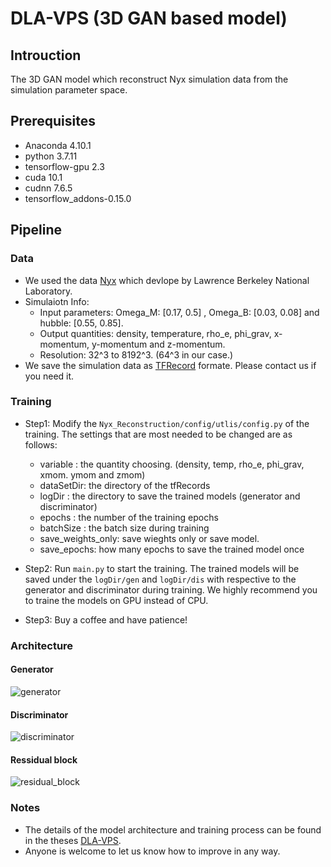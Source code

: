 # DLA-VPS (3D GAN based model)

## Introuction

The 3D GAN model which reconstruct Nyx simulation data from the simulation parameter space.

## Prerequisites
* Anaconda 4.10.1
* python 3.7.11
* tensorflow-gpu 2.3
* cuda 10.1
* cudnn 7.6.5
* tensorflow_addons-0.15.0

## Pipeline

### Data
* We used the data [Nyx](https://amrex-astro.github.io/Nyx/) which devlope by Lawrence Berkeley National Laboratory. 
* Simulaiotn Info: 
  * Input parameters: Omega_M: [0.17, 0.5] , Omega_B: [0.03, 0.08] and hubble: [0.55, 0.85].
  * Output quantities: density, temperature, rho_e, phi_grav, x-momentum, y-momentum and z-momentum. 
  * Resolution: 32^3 to 8192^3. (64^3 in our case.)
* We save the simulation data as [TFRecord](https://www.tensorflow.org/tutorials/load_data/tfrecord) formate. Please contact us if you need it. 
### Training

* Step1: Modify the `Nyx_Reconstruction/config/utlis/config.py` of the training. The settings that are most needed to be changed are as follows:  
  * variable  : the quantity choosing. (density, temp, rho_e, phi_grav, xmom. ymom and zmom)
  * dataSetDir: the directory of the tfRecords
  * logDir    : the directory to save the trained models (generator and discriminator)
  * epochs    : the number of the training epochs
  * batchSize : the batch size during training
  * save_weights_only: save wieghts only or save model. 
  * save_epochs: how many epochs to save the trained model once
  
* Step2: Run `main.py` to start the training. The trained models will be saved under the `logDir/gen` and `logDir/dis` with respective to the generator and discriminator during training. We highly recommend you to traine the models on GPU instead of CPU.
* Step3: Buy a coffee and have patience!

### Architecture

#### Generator
![generator](https://user-images.githubusercontent.com/59753286/150675090-f6e2ac97-0860-4357-bba6-addba81955d7.png)
#### Discriminator 
![discriminator](https://user-images.githubusercontent.com/59753286/150675104-713c5835-e5e0-4203-8a3a-94a68f5904d7.png)
#### Ressidual block
![residual_block](https://user-images.githubusercontent.com/59753286/150675117-8bea2bdb-5bd0-47bb-b77a-2249d1001b40.jpg)

### Notes
* The details of the model architecture and training process can be found in the theses [DLA-VPS](https://www.airitilibrary.com/Publication/alDetailedMesh1?DocID=U0021-NTNU40243).
* Anyone is welcome to let us know how to improve in any way.
